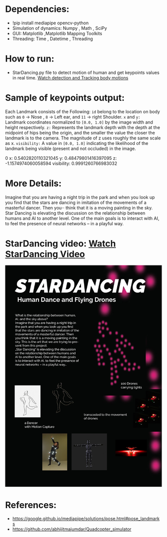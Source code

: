 # Dependencies:

- !pip install mediapipe opencv-python
- Simulation of dynamics:
 Numpy
, Math
, SciPy
- GUI:
 Matplotlib
 ,Matplotlib Mapping Toolkits
- Threading:
 Time
, Datetime
, Threading


# How to run:
- StarDancing.py file  to detect motion of human and get keypoints values in real time. [Watch detection and Tracking body motions  ](https://vimeo.com/637641650) 


# Sample of keypoints output:
Each Landmark consists of the Following:
`id` belong to the location on body such as `0` -> Nose , `8` -> Left ear, and `11` -> right Shoulder.
`x` and `y:` Landmark coordinates normalized to `[0.0, 1.0]` by the image width and height respectively.
`z:` Represents the landmark depth with the depth at the midpoint of hips being the origin, and the smaller the value the closer the landmark is to the camera. The magnitude of z uses roughly the same scale as x.
`visibility:` A value in `[0.0, 1.0]` indicating the likelihood of the landmark being visible (present and not occluded) in the image.

0 x: 0.5402820110321045
y: 0.48479801416397095
z: -1.1574974060058594
visibility: 0.9991260766983032
# More Details:

Imagine that you are having a night trip in the park and when you look up you find that the stars are dancing in imitation of the movements of a masterful dancer. Then you⋅⋅ think that it is a moving painting in the sky.
Star Dancing is elevating the discussion on the relationship between humans and AI to another level. One of the main goals is to interact with AI, to feel the presence of neural networks – in a playful way.

# StarDancing video:    [Watch StarDancing Video ](https://vimeo.com/637615941) 




![alt text](https://github.com/alsheabi/StarDancing/blob/main/Pictures/211019_stardancing.jpg)
 
 
 # References: 
 - https://google.github.io/mediapipe/solutions/pose.html#pose_landmarks
 - https://github.com/abhijitmajumdar/Quadcopter_simulator
